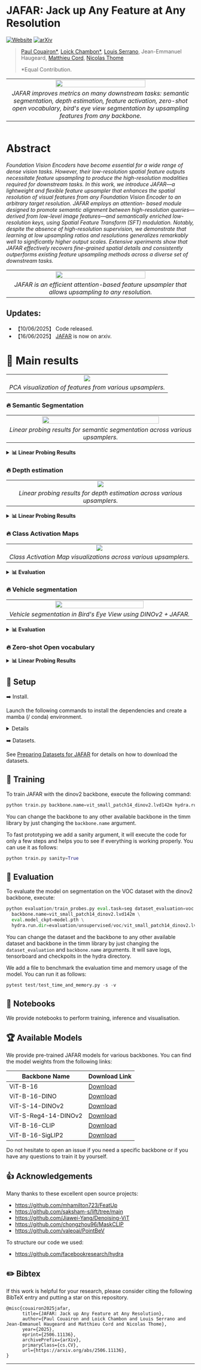 # JAFAR: Jack up Any Feature at Any Resolution

[![Website](https://img.shields.io/badge/JAFAR-%F0%9F%8C%90Website-purple?style=flat)](https://jafar-upsampler.github.io)
[![arXiv](https://img.shields.io/badge/-arXiv-%23B31B1B.svg?logo=arxiv&logoColor=white&labelColor=333)](https://jafar-upsampler.github.io)


> [Paul Couairon*](https://scholar.google.fr/citations?user=yQRnP7YAAAAJ&hl=fr),
> [Loick Chambon*](https://loickch.github.io/),
> [Louis Serrano](https://scholar.google.com/citations?user=fKlo-lUAAAAJ&hl=fr),
> Jean-Emmanuel Haugeard,
> [Matthieu Cord](https://cord.isir.upmc.fr/),
> [Nicolas Thome](https://thome.isir.upmc.fr)
> 
> *Equal Contribution.

<div align="center">
<table>
  <tr>
  <td colspan="2" align="center">
    <img src="asset/teaser.png" width="70%">
  </td>
  </tr>

  <tr>
  <td colspan="2" align="center">
    <em>JAFAR improves metrics on many downstream tasks: semantic segmentation, depth estimation, feature activation, zero-shot open vocabulary, bird's eye view segmentation by upsampling features from any backbone.</em>
  </td>
  </tr>

</tr>
</table>
</div>


<table>


</table>

# Abstract

<em> Foundation Vision Encoders have become essential for a wide range of dense vision tasks. However, their low-resolution spatial feature outputs necessitate feature upsampling to produce the high-resolution modalities required for downstream tasks. In this work, we introduce JAFAR—a lightweight and flexible feature upsampler that enhances the spatial resolution of visual features from any Foundation Vision Encoder to an arbitrary target resolution. JAFAR employs an attention- based module designed to promote semantic alignment between high-resolution queries—derived from low-level image features—and semantically enriched low- resolution keys, using Spatial Feature Transform (SFT) modulation. Notably, despite the absence of high-resolution supervision, we demonstrate that learning at low upsampling ratios and resolutions generalizes remarkably well to significantly higher output scales. Extensive xperiments show that JAFAR effectively recovers fine-grained spatial details and consistently outperforms existing feature upsampling methods across a diverse set of downstream tasks. </em>

<table>
  <tr>
  <td align="center">
    <img src="asset/architecture.png" width="70%">
  </td>
  </tr>
  
  <tr>
  <td align="center">
    <em>JAFAR is an efficient attention-based feature upsampler that allows upsampling to any resolution.</em>
  </td>
  </tr>

</table>

## Updates:
* 【10/06/2025】 Code released.
* 【16/06/2025】 [JAFAR](https://arxiv.org/abs/2506.11136) is now on arxiv.

# 🚀 Main results

<table>
  <tr>
  <td align="center">
    <img src="asset/pca.png">
  </td>
  </tr>
  
  <tr>
  <td align="center">
    <em>PCA visualization of features from various upsamplers.</em>
  </td>
  </tr>

</table>

### 🔥 Semantic Segmentation

<table>
  <tr>
    <td align="center">
      <img src="asset/segmentation.png" width="80%">
    </td>
  </tr>
  <tr>
    <td align="center">
      <em>Linear probing results for semantic segmentation across various upsamplers.</em>
    </td>
  </tr>
</table>
<details>
<summary><strong>📊 Linear Probing Results</strong></summary>

<br>

<div align="center">

| Method               | COCO mIoU (↑) | VOC mIoU (↑) | ADE20k mIoU (↑) | Cityscapes mIoU (↑) |
|----------------------|------------:|-----------:|------------:|-------------:|
| **Training-Free**    |             |            |             |              |
| Bilinear             | 59.03       | 80.70      | 39.23       | 59.37        |
| **Task-Agnostic**    |             |            |             |              |
| [FeatUp](https://github.com/mhamilton723/FeatUp)               | 60.10       | 81.08      | 38.82       | 56.06        |
| [LiFT](https://github.com/saksham-s/lift/tree/main)                 | 58.18       | 78.06      | 38.73       | 58.75        |
| **JAFAR (ours)** 🥇     | **60.78**   | **84.44**  | **40.49**   | **61.47**    |

</div>

</details>



### 🔥 Depth estimation

<table>
  <tr>
  <td align="center">
    <img src="asset/depth.png">
  </td>
  </tr>
  
  <tr>
  <td align="center">
    <em>Linear probing results for depth estimation across various upsamplers.</em>
  </td>
  </tr>
</table>

<details>
<summary><strong>📊 Linear Probing Results </strong></summary>

<br>

<div align="center">

| Method           | δ₁ (↑)  | RMSE (↓) |
|------------------|--------:|---------:|
| **Training-Free**|         |          |
| Bilinear         | 59.92   | 0.66     |
| **Task-Agnostic**|         |          |
| [FeatUp](https://github.com/mhamilton723/FeatUp)           | 61.69   | 0.64     |
| [LiFT](https://github.com/saksham-s/lift/tree/main)             | 57.04   | 0.70     |
| **JAFAR (ours)** 🥇 | **62.18** | **0.62** |

</div>

</details>

### 🔥 Class Activation Maps

<table>
  <tr>
  <td align="center">
    <img src="asset/gradcam.png">
  </td>
  </tr>
  
  <tr>
  <td align="center">
    <em>Class Activation Map visualizations across various upsamplers.</em>
  </td>
  </tr>

</table>

<details>
<summary><strong>📊 Evaluation </strong></summary>

<br>

<div align="center">

| Method   | A.D (↓) | A.I (↑) | A.G (↑) | ADCC (↑) |
|----------|-------|-------|-------|--------|
| **Training-free** |       |       |       |        |
| Bilinear | 19.0  | 18.5  | 3.4   | 61.7   |
| **Task-Agnostic** |       |       |       |        |
| [FeatUp](https://github.com/mhamilton723/FeatUp) | **15.3**  | 24.0  | 4.3   | 64.3   |
| [LiFT](https://github.com/saksham-s/lift/tree/main)   | 66.9  | 8.7   | 2.3   | 53.0   |
| **JAFAR (ours)** 🥇 | 17.4 | **30.9** | **6.5** | **73.3** |
</div>

</details>

### 🔥 Vehicle segmentation

<table>
  <tr>
  <td align="center">
    <img src="asset/bev.gif" width="70%">
  </td>
  </tr>
  
  <tr>
  <td align="center">
    <em>Vehicle segmentation in Bird's Eye View using DINOv2 + JAFAR.</em>
  </td>
  </tr>
</table>

<details>
<summary><strong>📊 Evaluation</strong></summary>

<br>

<div align="center">

| Upsampling  mIoU (↑) | [SimpleBeV](https://github.com/aharley/simple_bev) | [PointBeV](https://github.com/valeoai/PointBeV) | [BeVFormer](https://github.com/fundamentalvision/BEVFormer) |
|----------------------|-----------|----------|-----------|
| **Training-free** |       |       |       |        |
| Low-Res              | 31.75     | 34.89    | 33.72     |
| Bilinear             | 33.67     | 36.01    | 34.18     |
| **Task-Agnostic** |       |       |       |        |
| [FeatUp](https://github.com/mhamilton723/FeatUp)               | 33.95     | 35.38    | 34.01     |
| **JAFAR (ours)** 🥇                | **36.59**     | **37.20**    | **36.54**     |

</div>
</details>

### 🔥 Zero-shot Open vocabulary

<details>
<summary><strong>📊 Linear Probing Results </strong></summary>

<br>

<div align="center">

| Upsampling           | VOC mIoU (↑) | ADE mIoU (↑) | City mIoU (↑) |
|----------------------|--------------:|--------------:|---------------:|
| **Training-Free**    |               |               |                |
| Bilinear             | 27.87         | 11.03         | 21.56          |
| **Task-Agnostic**    |               |               |                |
| [FeatUp](https://github.com/mhamilton723/FeatUp)               | _32.27_       | _13.03_       | _24.76_        |
| **JAFAR (ours)** 🥇     | **35.70**     | **13.61**     | **25.26**      |

</div>

</details>

## 🔨 Setup <a name="setup"></a>

➡️ Install.

Launch the following commands to install the dependencies and create a mamba (/ conda) environment.

<details>
  <summary> Details</summary>

``` bash
git clone https://github.com/...
cd JAFAR

micromamba create -n jafar python==3.10.14  -y -c conda-forge
micromamba activate jafar
micromamba install pytorch==2.4.1 torchvision==0.19.1 pytorch-cuda=11.8 -c pytorch -c nvidia -c conda-forge -y

pip install uv
uv pip install einops==0.8.0 matplotlib==3.7.0 numpy==1.24.4 timm==1.0.11 plotly tensorboard hydra-core ipykernel rich pytest scikit-learn torchmetrics==1.6.2
```
</details>


➡️ Datasets.

See [Preparing Datasets for JAFAR](docs/datasets.md) for details on how to download the datasets.

## 🔄 Training <a name="training"></a>

To train JAFAR with the dinov2 backbone, execute the following command:

```python
python train.py backbone.name=vit_small_patch14_dinov2.lvd142m hydra.run.dir=output/jafar/dinov2
```

You can change the backbone to any other available backbone in the timm library by just changing the `backbone.name` argument.

To fast prototyping we add a sanity argument, it will execute the code for only a few steps and helps you to see if everything is working properly. You can use it as follows:

```python
python train.py sanity=True
```


## 🔄 Evaluation <a name="evaluating"></a>
To evaluate the model on segmentation on the VOC dataset with the dinov2 backbone, execute:
```python
python evaluation/train_probes.py eval.task=seg dataset_evaluation=voc \
  backbone.name=vit_small_patch14_dinov2.lvd142m \
  eval.model_ckpt=model.pth \
  hydra.run.dir=evaluation/unsupervised/voc/vit_small_patch14_dinov2.lvd142m
```
You can change the dataset and the backbone to any other available dataset and backbone in the timm library by just changing the `dataset_evaluation` and `backbone.name` arguments. It will save logs, tensorboard and checkpoits in the hydra directory.

We add a file to benchmark the evaluation time and memory usage of the model. You can run it as follows:
```python
pytest test/test_time_and_memory.py -s -v
```

## 🔄 Notebooks 

We provide notebooks to perform training, inference and visualisation.

## 🏆 Available Models

We provide pre-trained JAFAR models for various backbones. You can find the model weights from the following links:

<div align="center">

| Backbone Name     | Download Link                                                                 |
|-------------------|--------------------------------------------------------------------------------|
| ViT-B-16             | [Download](https://github.com/PaulCouairon/JAFAR/releases/download/Weights/vit_base_patch16_224.dino.pth)                           |
| ViT-B-16-DINO            | [Download](https://github.com/PaulCouairon/JAFAR/releases/download/Weights/vit_base_patch16_224.pth)                      |
| ViT-S-14-DINOv2          | [Download](https://github.com/PaulCouairon/JAFAR/releases/download/Weights/vit_small_patch14_dinov2.lvd142m.pth)               |
| ViT-S-Reg4-14-DINOv2      | [Download](https://github.com/PaulCouairon/JAFAR/releases/download/Weights/vit_small_patch14_reg4_dinov2.pth)                  |
| ViT-B-16-CLIP            | [Download](https://github.com/PaulCouairon/JAFAR/releases/download/Weights/vit_base_patch16_clip_384.pth)                      |
| ViT-B-16-SigLIP2          | [Download](https://github.com/PaulCouairon/JAFAR/releases/download/Weights/vit_base_patch16_siglip_512.v2_webli.pth)           |

</div>

Do not hesitate to open an issue if you need a specific backbone or if you have any questions to train it by yourself.


## 👍 Acknowledgements

Many thanks to these excellent open source projects:
* https://github.com/mhamilton723/FeatUp
* https://github.com/saksham-s/lift/tree/main
* https://github.com/Jiawei-Yang/Denoising-ViT
* https://github.com/chongzhou96/MaskCLIP
* https://github.com/valeoai/PointBeV

To structure our code we used:
* https://github.com/facebookresearch/hydra


## ✏️ Bibtex

If this work is helpful for your research, please consider citing the following BibTeX entry and putting a star on this repository.

```
@misc{couairon2025jafar,
      title={JAFAR: Jack up Any Feature at Any Resolution}, 
      author={Paul Couairon and Loick Chambon and Louis Serrano and Jean-Emmanuel Haugeard and Matthieu Cord and Nicolas Thome},
      year={2025},
      eprint={2506.11136},
      archivePrefix={arXiv},
      primaryClass={cs.CV},
      url={https://arxiv.org/abs/2506.11136}, 
}
```

---
